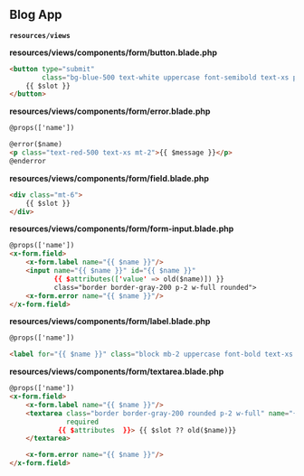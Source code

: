 ## Blog App


**`resources/views`**

**resources/views/components/form/button.blade.php**
```html
<button type="submit"
        class="bg-blue-500 text-white uppercase font-semibold text-xs py-2 px-10 rounded-2xl hover:bg-blue-600 mt-5">
    {{ $slot }}
</button>

```

**resources/views/components/form/error.blade.php**
```html
@props(['name'])

@error($name)
<p class="text-red-500 text-xs mt-2">{{ $message }}</p>
@enderror
```

**resources/views/components/form/field.blade.php**
```html
<div class="mt-6">
    {{ $slot }}
</div>
```

**resources/views/components/form/form-input.blade.php**
```html
@props(['name'])
<x-form.field>
    <x-form.label name="{{ $name }}"/>
    <input name="{{ $name }}" id="{{ $name }}"
           {{ $attributes(['value' => old($name)]) }}
           class="border border-gray-200 p-2 w-full rounded">
    <x-form.error name="{{ $name }}"/>
</x-form.field>
```

**resources/views/components/form/label.blade.php**
```html
@props(['name'])

<label for="{{ $name }}" class="block mb-2 uppercase font-bold text-xs text-gray-700">{{ ucwords($name) }}</label>
```

**resources/views/components/form/textarea.blade.php**
```html
@props(['name'])
<x-form.field>
    <x-form.label name="{{ $name }}"/>
    <textarea class="border border-gray-200 rounded p-2 w-full" name="{{ $name }}" id="{{ $name }}"
              required
            {{ $attributes  }}> {{ $slot ?? old($name)}}
    </textarea>

    <x-form.error name="{{ $name }}"/>
</x-form.field>

```

